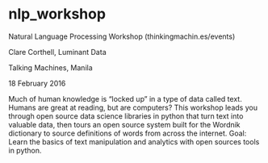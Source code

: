 # nlp_workshop
Natural Language Processing Workshop (thinkingmachin.es/events)

Clare Corthell, Luminant Data

Talking Machines, Manila

18 February 2016

Much of human knowledge is “locked up” in a type of data called text. Humans are great at reading, but are computers? This workshop leads you through open source data science libraries in python that turn text into valuable data, then tours an open source system built for the Wordnik dictionary to source definitions of words from across the internet.
Goal: Learn the basics of text manipulation and analytics with open sources tools in python.
